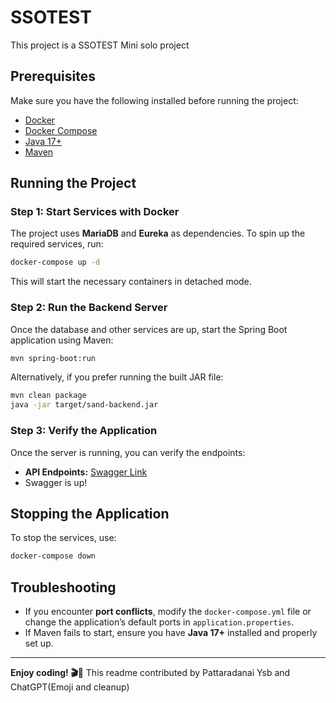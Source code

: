 # SSOTEST

This project is a SSOTEST Mini solo project

## Prerequisites

Make sure you have the following installed before running the project:

- [Docker](https://www.docker.com/get-started)
- [Docker Compose](https://docs.docker.com/compose/install/)
- [Java 17+](https://adoptium.net/)
- [Maven](https://maven.apache.org/download.cgi)

## Running the Project

### Step 1: Start Services with Docker

The project uses **MariaDB** and **Eureka** as dependencies. To spin up the required services, run:

```sh
docker-compose up -d
```

This will start the necessary containers in detached mode.

### Step 2: Run the Backend Server

Once the database and other services are up, start the Spring Boot application using Maven:

```sh
mvn spring-boot:run
```

Alternatively, if you prefer running the built JAR file:

```sh
mvn clean package
java -jar target/sand-backend.jar
```

### Step 3: Verify the Application

Once the server is running, you can verify the endpoints:
- **API Endpoints:** [Swagger Link](http://localhost:8080/swagger-ui/index.html)
- Swagger is up!

## Stopping the Application

To stop the services, use:

```sh
docker-compose down
```

## Troubleshooting
- If you encounter **port conflicts**, modify the `docker-compose.yml` file or change the application’s default ports in `application.properties`.
- If Maven fails to start, ensure you have **Java 17+** installed and properly set up.
---

**Enjoy coding! 🎬🍿**
This readme contributed by
Pattaradanai Ysb
and ChatGPT(Emoji and cleanup)
